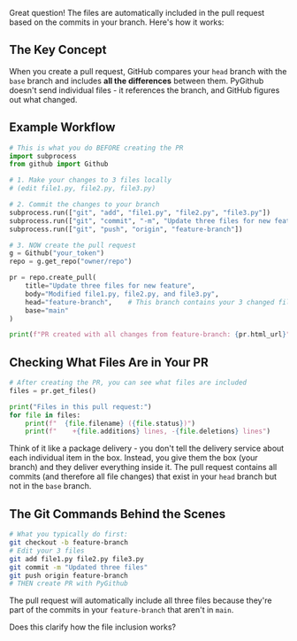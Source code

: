 Great question! The files are automatically included in the pull request based on the commits in your branch. Here's how it works:

## The Key Concept
When you create a pull request, GitHub compares your `head` branch with the `base` branch and includes **all the differences** between them. PyGithub doesn't send individual files - it references the branch, and GitHub figures out what changed.

## Example Workflow

```python
# This is what you do BEFORE creating the PR
import subprocess
from github import Github

# 1. Make your changes to 3 files locally
# (edit file1.py, file2.py, file3.py)

# 2. Commit the changes to your branch
subprocess.run(["git", "add", "file1.py", "file2.py", "file3.py"])
subprocess.run(["git", "commit", "-m", "Update three files for new feature"])
subprocess.run(["git", "push", "origin", "feature-branch"])

# 3. NOW create the pull request
g = Github("your_token")
repo = g.get_repo("owner/repo")

pr = repo.create_pull(
    title="Update three files for new feature",
    body="Modified file1.py, file2.py, and file3.py",
    head="feature-branch",    # This branch contains your 3 changed files
    base="main"
)

print(f"PR created with all changes from feature-branch: {pr.html_url}")
```

## Checking What Files Are in Your PR

```python
# After creating the PR, you can see what files are included
files = pr.get_files()

print("Files in this pull request:")
for file in files:
    print(f"  {file.filename} ({file.status})")
    print(f"    +{file.additions} lines, -{file.deletions} lines")
```

Think of it like a package delivery - you don't tell the delivery service about each individual item in the box. Instead, you give them the box (your branch) and they deliver everything inside it. The pull request contains all commits (and therefore all file changes) that exist in your `head` branch but not in the `base` branch.

## The Git Commands Behind the Scenes
```bash
# What you typically do first:
git checkout -b feature-branch
# Edit your 3 files
git add file1.py file2.py file3.py
git commit -m "Updated three files"
git push origin feature-branch
# THEN create PR with PyGithub
```

The pull request will automatically include all three files because they're part of the commits in your `feature-branch` that aren't in `main`.

Does this clarify how the file inclusion works?

